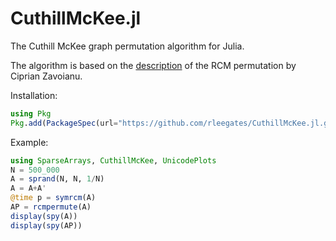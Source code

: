 # CuthillMcKee.jl
The Cuthill McKee graph permutation algorithm for Julia. 

The algorithm is based on the [description](http://ciprian-zavoianu.blogspot.com/2009/01/project-bandwidth-reduction.html) of the RCM permutation by Ciprian Zavoianu.

Installation:
```julia
using Pkg
Pkg.add(PackageSpec(url="https://github.com/rleegates/CuthillMcKee.jl.git"))
````

Example:
```julia
using SparseArrays, CuthillMcKee, UnicodePlots
N = 500_000
A = sprand(N, N, 1/N)
A = A+A'
@time p = symrcm(A)
AP = rcmpermute(A)
display(spy(A))
display(spy(AP))
```
